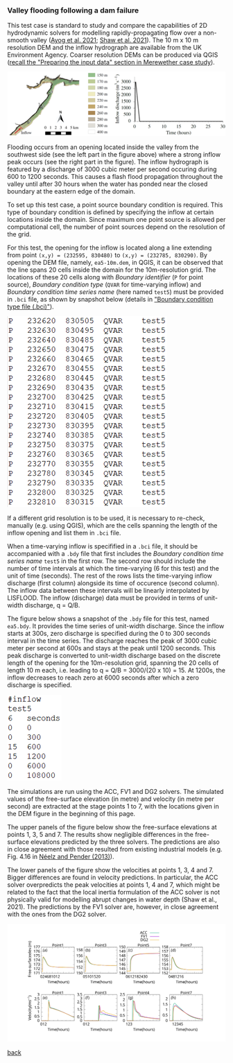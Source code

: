 ### Valley flooding following a dam failure

This test case is standard to study and compare the capabilities of 2D hydrodynamic solvers for modelling rapidly-propagating flow over a non-smooth valley ([Ayog et al. 2021](https://www.sciencedirect.com/science/article/abs/pii/S0022169420313858); [Shaw et al. 2021](https://gmd.copernicus.org/preprints/gmd-2020-340/)). The 10 m x 10 m resolution DEM and the inflow hydrograph are available from the UK Environment Agency. Coarser resolution DEMs can be produced via QGIS ([recall the "Preparing the input data" section in Merewether case study](/Merewether2.md)).


![Image](/Figures/Fig_7G.jpg)


Flooding occurs from an opening located inside the valley from the southwest side (see the left part in the figure above) where a strong inflow peak occurs (see the right part in the figure). The inflow hydrograph is featured by a discharge of 3000 cubic meter per second occuring during 600 to 1200 seconds. This causes a flash flood propagation throughout the valley until after 30 hours when the water has ponded near the closed boundary at the eastern edge of the domain.

To set up this test case, a point source boundary condition is required. This type of boundary condition is defined by specifying the inflow at certain locations inside the domain. Since maximum one point source is allowed per computational cell, the number of point sources depend on the resolution of the grid. 

For this test, the opening for the inflow is located along a line extending from point `(x,y) = (232595, 830480)` to `(x,y) = (232785, 830290)`. By opening the DEM file, namely, `ea5-10m.dem`, in QGIS, it can be observed that the line spans 20 cells inside the domain for the 10m-resolution grid. The locations of these 20 cells along with _Boundary identifier_ (`P` for point source), _Boundary condition type_ (`QVAR` for time-varying inflow) and _Boundary condition time series name_ (here named `test5`) must be provided in `.bci` file, as shown by snapshot below (details in ["Boundary condition type file (.bci)"](https://www.seamlesswave.com/Merewether1-2.html)). 

![image](/Figures/ea5_1.PNG)

If a different grid resolution is to be used, it is necessary to re-check, manually (e.g. using QGIS), which are the cells spanning the length of the inflow opening and list them in `.bci` file. 


When a time-varying inflow is specifified in a `.bci` file, it should be accompanied with a `.bdy` file that first includes the _Boundary condition time series name_ `test5` in the first row. The second row should include the number of time intervals at which the time-varying (6 for this test) and the unit of time (seconds). The rest of the rows lists the time-varying inflow discharge (first column) alongside its time of occurence (second column). The inflow data between these intervals will be linearly interpolated by LISFLOOD. The inflow (discharge) data must be provided in terms of unit-width discharge, q = Q/B. 

The figure below shows a snapshot of the `.bdy` file for this test, named `ea5.bdy`. It provides the time series of unit-width discharge. Since the inflow starts at 300s, zero discharge is specified during the 0 to 300 seconds interval in the time series. The discharge reaches the peak of 3000 cubic meter per second at 600s and stays at the peak until 1200 seconds. This peak discharge is converted to unit-width discharge based on the discrete length of the opening for the 10m-resolution grid, spanning the 20 cells of length 10 m each, i.e. leading to q = Q/B = 3000/(20 x 10) = 15. At 1200s, the inflow decreases to reach zero at 6000 seconds after which a zero discharge is specified.


 ![image](/Figures/ea5_2.PNG) 
 
The simulations are run using the ACC, FV1 and DG2 solvers. The simulated values of the free-surface elevation (in metre) and velocity (in metre per second) are extracted at the stage points 1 to 7, with the locations given in the DEM figure in the beginning of this page. 

The upper panels of the figure below show the free-surface elevations at points 1, 3, 5 and 7. The results show negligible differences in the free-surface elevations predicted by the three solvers. The predictions are also in close agreement with those resulted from existing industrial models (e.g. Fig. 4.16 in [Néelz and Pender (2013)](https://www.gov.uk/government/publications/benchmarking-the-latest-generation-of-2d-hydraulic-flood-modelling-packages)).

The lower panels of the figure show the velocities at points 1, 3, 4 and 7. Bigger differences are found in velocity predictions. In particular, the ACC solver overpredicts the peak velocities at points 1, 4 and 7, which might be related to the fact that the local inertia formulation of the ACC solver is not physically valid for modelling abrupt changes in water depth (Shaw et al., 2021). The predictions by the FV1 solver are, however, in close agreement with the ones from the DG2 solver. 

 
 ![image](/Figures/ea5_3.svg) 

[back](/LISFLOOD8.0.md)
